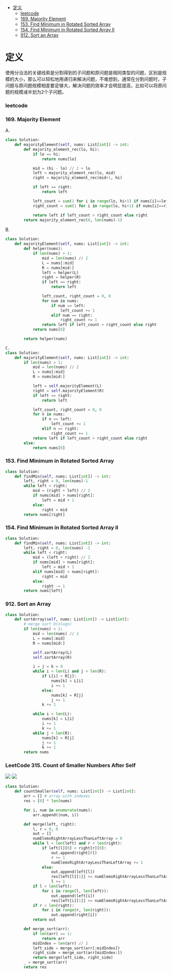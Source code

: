 <!-- TOC -->

- [定义](#定义)
    - [leetcode](#leetcode)
    - [169. Majority Element](#169-majority-element)
    - [153. Find Minimum in Rotated Sorted Array](#153-find-minimum-in-rotated-sorted-array)
    - [154. Find Minimum in Rotated Sorted Array II](#154-find-minimum-in-rotated-sorted-array-ii)
    - [912. Sort an Array](#912-sort-an-array)

<!-- /TOC -->
# 定义
使用分治法的关键线索是分割得到的子问题和原问题是相同类型的问题，区别是规模的大小，那么可以轻松地用递归来解决问题，不难想到，通常在分割问题时，子问题与原问题规模相差要足够大，解决问题的效率才会明显提高，比如可以将原问题的规模减半划为2个子问题。

### leetcode
### 169. Majority Element

A.
```python
class Solution:
    def majorityElement(self, nums: List[int]) -> int:
        def majority_element_rec(lo, hi):
            if lo == hi:
                return nums[lo]

            mid = (hi - lo) // 2 + lo
            left = majority_element_rec(lo, mid)
            right = majority_element_rec(mid+1, hi)

            if left == right:
                return left

            left_count = sum(1 for i in range(lo, hi+1) if nums[i]==left)
            right_count = sum(1 for i in range(lo, hi+1) if nums[i]==right)

            return left if left_count > right_count else right
        return majority_element_rec(0, len(nums)-1)
```

B.
```python
class Solution:
    def majorityElement(self, nums: List[int]) -> int:
        def helper(nums):
            if len(nums) > 1:
                mid = len(nums) // 2
                L = nums[:mid]
                R = nums[mid:]
                left = helper(L)
                right = helper(R)
                if left == right:
                    return left

                left_count, right_count = 0, 0
                for num in nums:
                    if num == left:
                        left_count += 1
                    elif num == right:
                        right_count += 1
                return left if left_count > right_count else right
            return nums[0]

        return helper(nums)
```
```python
C.
class Solution:
    def majorityElement(self, nums: List[int]) -> int:
        if len(nums) > 1:
            mid = len(nums) // 2
            L = nums[:mid]
            R = nums[mid:]

            left = self.majorityElement(L)
            right = self.majorityElement(R)
            if left == right:
                return left

            left_count, right_count = 0, 0
            for n in nums:
                if n == left:
                    left_count += 1
                elif n == right:
                    right_count += 1
            return left if left_count > right_count else right
        else:
            return nums[0]
```

### 153. Find Minimum in Rotated Sorted Array
```Python
class Solution:
    def findMin(self, nums: List[int]) -> int:
        left, right = 0, len(nums)-1
        while left < right:
            mid = (right + left) // 2
            if nums[mid] > nums[right]:
                left = mid + 1
            else:
                right = mid
        return nums[right]
```


### 154. Find Minimum in Rotated Sorted Array II
```Python
class Solution:
    def findMin(self, nums: List[int]) -> int:
        left, right = 0, len(nums) -1
        while left < right:
            mid = (left + right) // 2
            if nums[mid] > nums[right]:
                left = mid + 1
            elif nums[mid] < nums[right]:
                right = mid
            else:
                right -= 1
        return nums[left]
```

### 912. Sort an Array
```Python
class Solution:
    def sortArray(self, nums: List[int]) -> List[int]:
        # merge sort O(nlogn)
        if len(nums) > 1:
            mid = len(nums) // 2
            L = nums[:mid]
            R = nums[mid:]

            self.sortArray(L)
            self.sortArray(R)

            i = j = k = 0
            while i < len(L) and j < len(R):
                if L[i] < R[j]:
                    nums[k] = L[i]
                    i += 1
                else:
                    nums[k] = R[j]
                    j += 1
                k += 1

            while i < len(L):
                nums[k] = L[i]
                i += 1
                k += 1
            while j < len(R):
                nums[k] = R[j]
                j += 1
                k += 1
        return nums
```

### LeetCode 315. Count of Smaller Numbers After Self
![](.assets/分治法-800a1a22.png)
![](.assets/分治法-b359df7f.png)

```Python
class Solution:
    def countSmaller(self, nums: List[int]) -> List[int]:
        arr = [] # array with indexes
        res = [0] * len(nums)

        for i, num in enumerate(nums):
            arr.append((num, i))

        def merge(left, right):
            l, r = 0, 0
            out = []
            numElemsRightArrayLessThanLeftArray = 0
            while l < len(left) and r < len(right):
                if left[l][0] > right[r][0]:
                    out.append(right[r])
                    r += 1
                    numElemsRightArrayLessThanLeftArray += 1
                else:
                    out.append(left[l])
                    res[left[l][1]] += numElemsRightArrayLessThanLeftArray
                    l += 1
            if l < len(left):
                for i in range(l, len(left)):
                    out.append(left[i])
                    res[left[i][1]] += numElemsRightArrayLessThanLeftArray
            if r < len(right):
                for i in range(r, len(right)):
                    out.append(right[i])
            return out

        def merge_sort(arr):
            if len(arr) == 1:
                return arr
            midIndex = len(arr) // 2
            left_side = merge_sort(arr[:midIndex])
            right_side = merge_sort(arr[midIndex:])
            return merge(left_side, right_side)
        _ = merge_sort(arr)
        return res
```

